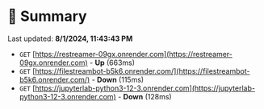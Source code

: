 # 📖 Summary
Last updated: **8/1/2024, 11:43:43 PM**

- `GET` [https://restreamer-09gx.onrender.com](https://restreamer-09gx.onrender.com) - **Up** (663ms)
- `GET` [https://filestreambot-b5k6.onrender.com/](https://filestreambot-b5k6.onrender.com/) - **Down** (115ms)
- `GET` [https://jupyterlab-python3-12-3.onrender.com](https://jupyterlab-python3-12-3.onrender.com) - **Down** (128ms)
